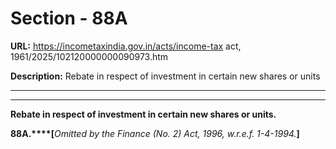 # Section - 88A

**URL:** https://incometaxindia.gov.in/acts/income-tax act, 1961/2025/102120000000090973.htm

**Description:** Rebate in respect of investment in certain new shares or units

---

****

**Rebate in respect of investment in certain new shares or units.**

**88A.****[**_Omitted by the Finance (No. 2) Act, 1996, w.r.e.f. 1-4-1994._**]**